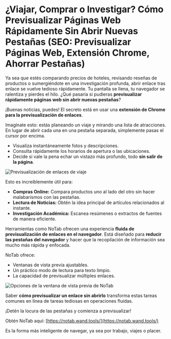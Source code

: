 # ¿Viajar, Comprar o Investigar? Cómo Previsualizar Páginas Web Rápidamente Sin Abrir Nuevas Pestañas (SEO: Previsualizar Páginas Web, Extensión Chrome, Ahorrar Pestañas)

Ya sea que estés comparando precios de hoteles, revisando reseñas de productos o sumergiéndote en una investigación profunda, abrir enlace tras enlace se vuelve tedioso rápidamente. Tu pantalla se llena, tu navegador se ralentiza y pierdes el hilo. ¿Qué pasaría si pudieras **previsualizar rápidamente páginas web sin abrir nuevas pestañas**?

¡Buenas noticias, puedes! El secreto está en usar una **extensión de Chrome para la previsualización de enlaces**.

Imagínate esto: estás planeando un viaje y mirando una lista de atracciones. En lugar de abrir cada una en una pestaña separada, simplemente pasas el cursor por encima.
*   Visualiza instantáneamente fotos y descripciones.
*   Consulta rápidamente los horarios de apertura o las ubicaciones.
*   Decide si vale la pena echar un vistazo más profundo, todo **sin salir de la página**.

![Previsualización de enlaces de viaje](images/notab1.png)

Esto es increíblemente útil para:
*   **Compras Online:** Compara productos uno al lado del otro sin hacer malabarismos con las pestañas.
*   **Lectura de Noticias:** Obtén la idea principal de artículos relacionados al instante.
*   **Investigación Académica:** Escanea resúmenes o extractos de fuentes de manera eficiente.

Herramientas como NoTab ofrecen una experiencia **fluida de previsualización de enlaces en el navegador**. Está diseñado para **reducir las pestañas del navegador** y hacer que la recopilación de información sea mucho más rápida y enfocada.

NoTab ofrece:
*   Ventanas de vista previa ajustables.
*   Un práctico modo de lectura para texto limpio.
*   La capacidad de previsualizar múltiples enlaces.

![Opciones de la ventana de vista previa de NoTab](images/notab2.png)

Saber **cómo previsualizar un enlace sin abrirlo** transforma estas tareas comunes en línea de tareas tediosas en operaciones fluidas.

¡Detén la locura de las pestañas y comienza a previsualizar!

Obtén NoTab aquí: [https://notab.wand.tools/](https://notab.wand.tools/)

Es la forma más inteligente de navegar, ya sea por trabajo, viajes o placer.
